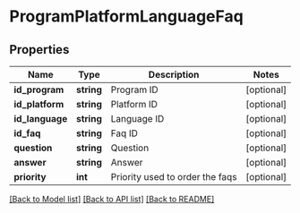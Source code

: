 # ProgramPlatformLanguageFaq

## Properties
Name | Type | Description | Notes
------------ | ------------- | ------------- | -------------
**id_program** | **string** | Program ID | [optional] 
**id_platform** | **string** | Platform ID | [optional] 
**id_language** | **string** | Language ID | [optional] 
**id_faq** | **string** | Faq ID | [optional] 
**question** | **string** | Question | [optional] 
**answer** | **string** | Answer | [optional] 
**priority** | **int** | Priority used to order the faqs | [optional] 

[[Back to Model list]](../../README.md#documentation-for-models) [[Back to API list]](../../README.md#documentation-for-api-endpoints) [[Back to README]](../../README.md)

